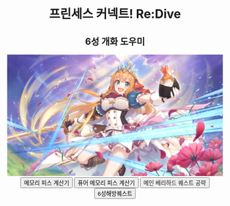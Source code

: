 <!DOCTYPE html>
<html>
    <head>
        <meta charset="utf-8"/>
        <link rel="stylesheet" href="css/styles.css">
        <title>프리코네 6성 개화 도우미</title>
    </head>
    <body>  
        <!--Tittle-->
        <header>
            <!-- Main Tittle -->
            <div id="tittle-text">
                <h1>프린세스 커넥트! Re:Dive</h1>
                <h2>6성 개화 도우미</h2>
            </div>
            <img src="priconne-images/tittle.webp">
            <!-- Navigation -->
            <div id="navigation-bar">
                <button id="navigation-MP-calculator" type="button" onclick="MP_calculator_hide(); location.href='#container-MP-calculator';" >메모리 피스 계산기</button>
                <button id="navigation-pure-MP-calculator" type="button" onclick="pure_MP_calculator_hide(); location.href='#container-pure-MP-calculator';">퓨어 메모리 피스 계산기</button>
                <button id="navigation-main-VH" type="button" onclick="main_VH_hide(); location.href='#container-main-VH';"><a>메인 베리하드 퀘스트 공략</a></button>
                <button id="navigation-six-star" type="button">6성해방퀘스트</button>
            </div>
        </header>
         <!-- main-VH -->
        <section id="container-main-VH" style="display:none">
            <!--Main-VH-Select-Tittle-->
            <div id="main-VH-tittle">
                <!--tittle-->
                <hl>메인 베리하드 퀘스트</hl>
                <!--select-->
                <div class="character-setting">
                    <select id="character-main-VH-list-select" onchange="getVHCharacterView();">
                        <option value="default_character">[캐릭터...]</option>
                        <option value="VH18-1">VH 18-1 | 페코린느</option>
                        <option value="VH18-2">VH 18-2 | 콧코로</option>
                        <option value="VH18-3">VH 18-3 | 캬루</option>
                        <option value="VH19-1">VH 19-1 | 리노</option>
                        <option value="VH19-2">VH 19-2 | 리마</option>
                        <option value="VH19-3">VH 19-3 | 이오</option>
                        <option value="VH20-1">VH 20-1 | 유카리</option>
                    </select>
                    <div id="characer-view">
                        <img id="preset-character-image" src="priconne-images/unit-icon/Placeholder.webp">
                        <label id="preset-character-name-label"></label>
                    </div>
                </div>
            </div>
            <!--Main-VH-Character-Imformation-->
            <div id="main-VH-information">
                <!-- VH 18-1 페코린느 -->
                <div id="main-VH-info-18-1" style="display:none">
                    <div class="info-tips">
                        <h4>출처<a href="https://gamewith.jp/pricone-re/article/show/164575">https://gamewith.jp/pricone-re/article/show/16457</a></h4>
                        <h1 class="title main_title">중요 포인트와 요령</h1>
                        <h2 class="title sub_title">3열을 조심하자</h2>
                        <p>3번째 캐릭터가 표적이 되기 쉽다.3번째의 캐릭터를 회복할 수 있는 편성으로 하거나,도발탱커를 넣어 공격이 날아가지 않게 하자.</p>
                        <h2 class="title sub_title">튼튼한 페코린느</h2>
                        <h3 class="title check_tittle">페코린느 전용장비 스킬 주의</h3>
                        <p>페코린느 섀도우는 전용장비를 장착했을 때의 스킬을 사용한다.페코린느는 회복하면서 흡수장벽을 전개하므로 내구력이 높다는 점을 주의하자.</p>
                        <h3 class="title check_tittle">방어 디버프와 광역 딜을 준비하자</h3>
                        <p>페코린느 섀도우는 회복 스킬이나 방어 버프를 사용한다.방어 디버프나 광역 화력이 높은 딜러가 없으면 다 쓰러뜨리지 못하고 끝날 수 있는 점에 주의하자.</p>
                        <h3 class="title check_tittle">페코린느의 핵심, 런치타임+</h3>
                        <p>페코린느의 핵심은 회복 스킬인 런치 타임.런치타임은 스턴 등 행동 불능 기술로 중단시킬 수 있다.회복/흡수 장벽을 전개시키지 않고 싸울 수 있으므로,페코린느를 쓰러뜨리기 쉬워진다.</p>
                        <h2 class="title sub_title">스컹크 대책 필요</h2>
                        <h3 class="title check_tittle">암흑 상태로 공격 명중률이 떨어진다</h3>
                        <p>스컹크는 암흑 상태를 부여하는 몬스터다. 암흑을 당하면 물리 공격의 명중률이 상당히 낮아지기 때문에, 그렇지 않아도 내구력이 높은 페코린느를 돌파하기 어려워진다.</p>
                        <h3 class="title check_tittle">배치 조절로 피해를 줄이자</h3>
                        <p>파티내의 캐릭터의 배치를 너무 가까이하면, 범위 암흑을 받아 꽤 운요소가 강한 전투가 되어 버린다.암흑의 범위 밖에서 공격할 수 있는 캐릭터를 1, 2개를 편성할 수 있으면, 안정적으로 대미지를 줄 수 있다.</p>
                        <p>신년 유이 한정이지만, 장벽으로 암흑을 막고 무이미 등으로 극딜을 넣는 것도 효과적이다.</p>
                        <h3 class="title check_tittle">스컹크는 2번째 배치이므로 암흑이 걸린다</h3>
                        <p>스컹크의 공격은 miss시키면 암흑에 걸리지 않는다. 18-1vh에서 등장하는 스컹크는 서있는 위치가 2번째이므로 먼저 암흑을 부여하면 공격을 miss시키기 쉬워진다.</p>
                    </div>
                    <div class="info-member">
                        <h1 class="title main_title">클리어 조합</h1>
                        <h2 class="title sub_title">LV70~79</h2>
                        <p>
                            LV70 신년콧코로, 무이미, 네네카(서포트), 신년유이, 수캬루<br>
                            LV72 쥰/3성11R, 안나/3성11R전장, 콧코로/3성10R, 네네카(서포트), 신년유이/3성11R<br>
                            LV74 신년콧코로(서포트), 무이미/3성12R, 마코토/4성11R, 크리스티나/3성12R, 치카<br>
                            LV78 쿠우카/4성11R전장, 네네카/5성11R, 미사토/2성8R, 캬루(서포트)/6성, 루나/3성11R<br>
                            LV78 프린세스페코린느/5성12R, 신년콧코로(서포트), 무이미/4성12R, 크리스티나/4성12R, 네네카/4성12R<br>
                            lV79 프린세스페코린느, 마코토, 크리스티나, 유카리, 프린세스콧코로<br>
                        </p>
                        <h2 class="title sub_title">LV80~89</h2>
                        <p>
                            LV84 쥰, 노조미, 히요리(서포트)/6성, 크리스티나, 유이<br>
                            LV86 노조미, 마코토, 크리스티나, 네네카, 미사토<br>
                            LV86 신년콧코로, 크리스티나, 유카리, 네네카, 리노(서포트)/6성<br>
                        </p>
                        <a href="priconne-images/clear/VH18-1_LV72.jpg" target="_blank"><img src="priconne-images/clear/VH18-1_LV72.jpg" width="300" height="200"></a>
                        <a href="priconne-images/clear/VH18-1_LV74.jpg" target="_blank"><img src="priconne-images/clear/VH18-1_LV74.jpg" width="300" height="200"></a>
                        <a href="priconne-images/clear/VH18-1_LV78.jpg" target="_blank"><img src="priconne-images/clear/VH18-1_LV78.jpg" width="300" height="200"></a>
                        <a href="priconne-images/clear/VH18-1_LV78(1).jpg" target="_blank"><img src="priconne-images/clear/VH18-1_LV78(1).jpg" width="300" height="200"></a>
                        <a href="priconne-images/clear/VH18-1_LV84.jpg" target="_blank"><img src="priconne-images/clear/VH18-1_LV84.jpg" width="300" height="200"></a>
                        <a href="priconne-images/clear/VH18-1_LV86.jpg" target="_blank"><img src="priconne-images/clear/VH18-1_LV86.jpg" width="300" height="200"></a>
                    </div>
                </div>
                <!-- VH 18-2 콧코로 -->
                <div id=main-VH-info-18-2 style="display:none">
                    <div class="info-tips">
                        <h4>출처<a href="https://gamewith.jp/pricone-re/article/show/164579">https://gamewith.jp/pricone-re/article/show/164579</a></h4>
                        <h1 class="title main_title">중요 포인트와 요령</h1>
                        <h2 class="title sub_title">전체회복 캐릭터를 사용하자</h2>
                        <p>2WAVE의 3열 공격이나, 3WAVE의 범위 마법 공격으로 뒤의 캐릭터도 대미지를 받기 쉽다.광역 힐러를 넣어 아군 전체를 회복할 수 있도록 해 두자.</p>
                        <h2 class="title sub_title">강력한 콧코로</h2>
                        <h3 class="title check_tittle">물리 탱커를 고용하자</h3>
                        <p>콧코로의 스킬 「트라이슬러시+」의 화력이 높고, 물리 내구가 높은 탱커가 아니면 계속 견디는 것이 어렵다. 미야코(푸딩)등을 선두로 하고, 탱커가 쓰러지지 않도록 하자.</p>
                        <h3 class="title check_tittle">강력한 콧코로 UB</h3>
                        <p>콧코로 UB에 의한 전체 버프량이 높고, 주변 몬스터가 주는 피해가 꽤 높아진다.가능한 한 적수를 빠르게 줄일 수 있도록, 방어 디버프를 유지하거나 단체 화력이 높은 캐릭터를 넣자.</p>
                        <p>특히 구름형 몬스터 '엘더 클라우드'의 범위 마법공격이 아파진다.서포트 캐릭터로는 전체 회복+마방 버프 부여가 가능한 린 등을 추천한다.</p>
                        <h3 class="title check_tittle">콧코로를 먼저 처치하는 방법도 존재한다</h3>
                        <p>콧코로는 노조미의 스턴스킬 타이밍에 「트라이슬러시+」로 앞으로 이동해 온다.이때 스턴이 적중하면 콧코로를 맨 앞줄에 앉히는 것이 가능하다.콧코로가 UB를 여러번 사용하기 전에 먼저 쓰러뜨려 버리자.</p>
                        <p>다만 타이밍이 어긋날 수 있으므로, 콧코로를 기절시킬 때까지 노조미의 UB는 사용하지 않는 것이 좋다.</p>
                    </div>
                    <div class="info-member">
                        <h1 class="title main_title">클리어 조합</h1>
                        <h2 class="title sub_title">LV70~79</h2>
                        <p>
                            LV69 히요리(서포트)/6성, 유카리, 프린세스콧코로, 유이, 유키<br>
                            LV70 신년콧코로, 수영복사렌, 리노(서포트)/6성, 신년유이, 마호<br>
                            LV74 콧코로(서포트)/6성, 네네카, 마법소녀카스미, 신년유이, 루나<br>
                        </p>
                        <h2 class="title sub_title">LV80~89</h2>
                        <p>
                            LV80 미야코, 네네카, 리노(서포트)/6성, 미사토, 유이<br>
                            LV83 미야코, 노조미, 유카리, 네네카(서포트)/6성, 유이<br>
                            LV83 신년콧코로(서포트), 앤, 네네카, 카스미, 유이<br>
                        </p>
                        <a href="priconne-images/clear/VH18-2_LV69.jpg" target="_blank"><img src="priconne-images/clear/VH18-2_LV69.jpg" width="300" height="200"></a>
                        <a href="priconne-images/clear/VH18-2_LV70.jpg" target="_blank"><img src="priconne-images/clear/VH18-2_LV70.jpg" width="300" height="200"></a>
                        <a href="priconne-images/clear/VH18-2_LV74.jpg" target="_blank"><img src="priconne-images/clear/VH18-2_LV74.jpg" width="300" height="200"></a>
                        <a href="priconne-images/clear/VH18-2_LV80.jpg" target="_blank"><img src="priconne-images/clear/VH18-2_LV80.jpg" width="300" height="200"></a>
                        <a href="priconne-images/clear/VH18-2_LV83(1).jpg" target="_blank"><img src="priconne-images/clear/VH18-2_LV83(1).jpg" width="300" height="200"></a>
                        <a href="priconne-images/clear/VH18-2_LV83.jpg" target="_blank"><img src="priconne-images/clear/VH18-2_LV83.jpg" width="300" height="200"></a>
                    </div>
                </div>
                <!-- VH 18-3 캬루 -->
                <div id=main-VH-info-18-3 style="display:none">
                    <div class="info-tips">
                        <h4>출처<a href="https://gamewith.jp/pricone-re/article/show/164584">https://gamewith.jp/pricone-re/article/show/164584</a></h4>
                        <h1 class="title main_title">중요 포인트와 요령</h1>
                        <h2 class="title sub_title">마법 딜러 공략 추천</h2>
                        <p>전열 캐릭터를 넣은 물리 편성은 캬루의 마방 디버프를 받은 상태에서 캬루의 UB를 받고 쓰러지는 경우가 있다.전열 탱커+후열 마법 딜러와 같이 디버프를 받지 않는 편성으로 짤 수 있으면 좋다.</p>
                        <h2 class="title sub_title">캬루의 디버프와 UB 대책</h2>
                        <h3 class="title check_tittle">전체 회복 힐러를 사용하자</h3>
                        <p>캬루의 UB는 상당한 데미지를 입힌다.회복 없이는 캬루의 UB를 견딜 수 없기때문에, 미사토와 같은 힐러을 넣어 딜러가 쓰러지지 않고 싸울 수 있도록 하자.</p>
                        <h3 class="title check_tittle">물리 딜러는 마법방어 버프가 필요하다</h3>
                        <p>마법 딜러를 구성하는 것이 어려운 경우에는 전용 장비가 있는 린을 편성하는 것이 좋다.린의 버프 범위내에서 싸울 수 있는 딜러를 편성하면 쓰러지지 않고 싸우기 쉬워진다.</p>
                    </div>
                    <div class="info-member">
                        <h1 class="title main_title">클리어 조합</h1>
                        <h2 class="title sub_title">LV70~79</h2>
                        <p>
                            LV70 유카리(서포트)/6성, 네네카, 신년유이, 수영복캬루, 마호<br>
                            LV75 쿠우카, 안나, 네네카(서포트), 미사토, 신년유이<br>
                            LV77 유카리(서포트)/6성, 네네카, 마법소녀카스미, 신년유이, 루나<br>
                        </p>
                        <h2 class="title sub_title">LV80~89</h2>
                        <p>
                            LV82 유카리(서포트)/6성, 네네카, 카스미, 미사토, 유니<br>
                            LV83 미야코, 쿠우카, 유카리, 네네카(서포트), 신년유이<br>
                            LV90 신년콧코로, 노조미, 무이미, 유카리(서포트)/6성, 네네카<br>
                        </p>
                        <a href="priconne-images/clear/VH18-3_LV70.jpg" target="_blank"><img src="priconne-images/clear/VH18-3_LV70.jpg" width="300" height="200"></a>
                        <a href="priconne-images/clear/VH18-3_LV75.jpg" target="_blank"><img src="priconne-images/clear/VH18-3_LV75.jpg" width="300" height="200"></a>
                        <a href="priconne-images/clear/VH18-3_LV77.jpg" target="_blank"><img src="priconne-images/clear/VH18-3_LV77.jpg" width="300" height="200"></a>
                        <a href="priconne-images/clear/VH18-3_LV82.jpg" target="_blank"><img src="priconne-images/clear/VH18-3_LV82.jpg" width="300" height="200"></a>
                        <a href="priconne-images/clear/VH18-3_LV83.jpg" target="_blank"><img src="priconne-images/clear/VH18-3_LV83.jpg" width="300" height="200"></a>
                        <a href="priconne-images/clear/VH18-3_LV90.jpg" target="_blank"><img src="priconne-images/clear/VH18-3_LV90.jpg" width="300" height="200"></a>
                    </div>
                </div>
                <!-- VH 19-1 리노 -->
                <div id=main-VH-info-19-1 style="display:none">
                    <div class="info-tips">
                        <h4>출처<a href="https://gamewith.jp/pricone-re/article/show/170585">https://gamewith.jp/pricone-re/article/show/170585</a></h4>
                        <h1 class="title main_title">중요 포인트와 요령</h1>
                        <h2 class="title sub_title">광역 UB에 대비하자</h2>
                        <p>리노의 범위 UB로 파티 전체가 손상을 받기 쉽다. 전체 회복이 가능한 힐러을 편성하자. 힐러를 여럿 사용하면 회복 공급이 늦지 않는다.</p>
                        <h2 class="title sub_title">원펀이 되는 경우, 물리 방어 버프를 넣자</h2>
                        <p>레벨이나 장비의 사정으로 리노 UB에 원펀되는 경우에는 방어 버프를 가진 캐릭터를 추가하자. 물리 방어력을 늘리면 리노 UB를 견디기 쉬워진다</p>
                    </div>
                    <div class="info-member">
                        <h1 class="title main_title">클리어 조합</h1>
                        <h2 class="title sub_title">LV70~79</h2>
                        <p>
                            LV69 미야코, 프린세스콧코로, 하츠네(서포트)/6성, 유이, 유키<br>
                            LV70 유키라(서포트)/6성, 네네카, 신년유이, 수영복캬루, 마호<br>
                            LV76 신년콧코로, 콧코로, 네네카(서포트), 신년유이, 유이<br>
                        </p>
                        <h2 class="title sub_title">LV80~89</h2>
                        <p>
                            LV85 리마(서포트)/6성, 쿠우카, 무이미, 네네카, 신년유이<br>
                            LV88 미야코, 프린세스페코린느, 수영복사렌, 하츠네(서포트)/6성, 마호<br>
                            LV90 신년콧코로, 노조미, 무이미, 유카리(서포트)/6성, 네네카<br>
                        </p>
                        <a href="priconne-images/clear/VH19-1_LV69.jpg" target="_blank"><img src="priconne-images/clear/VH19-1_LV69.jpg" width="300" height="200"></a>
                        <a href="priconne-images/clear/VH19-1_LV70.jpg" target="_blank"><img src="priconne-images/clear/VH19-1_LV70.jpg" width="300" height="200"></a>
                        <a href="priconne-images/clear/VH19-1_LV76.jpg" target="_blank"><img src="priconne-images/clear/VH19-1_LV76.jpg" width="300" height="200"></a>
                        <a href="priconne-images/clear/VH19-1_LV85.jpg" target="_blank"><img src="priconne-images/clear/VH19-1_LV85.jpg" width="300" height="200"></a>
                        <a href="priconne-images/clear/VH19-1_LV88.jpg" target="_blank"><img src="priconne-images/clear/VH19-1_LV88.jpg" width="300" height="200"></a>
                        <a href="priconne-images/clear/VH19-1_LV90.jpg" target="_blank"><img src="priconne-images/clear/VH19-1_LV90.jpg" width="300" height="200"></a>
                    </div>
                </div>
                <!-- VH 19-2 리마 -->
                <div id=main-VH-info-19-2 style="display:none">
                    <div class="info-tips">
                        <h4>출처<a href="https://gamewith.jp/pricone-re/article/show/174554">https://gamewith.jp/pricone-re/article/show/174554</a></h4>
                        <h1 class="title main_title">중요 포인트와 요령</h1>
                        <h2 class="title sub_title">마지막 열 공격 주의</h2>
                        <p>wave3에는 원거리 공격이 여럿 구성되어 있으며, 마지막 열 캐릭터에게 가해지는 대미지가 높다. 마지막 열에 내구성이 높은 캐릭터를 편성하면서 도발 탱커를 사용하여 대미지를 분산시키자.</p>
                        <h2 class="title sub_title">마법 딜러가 대미지를 입히기 쉽다</h2>
                        <p>리마는 물리 방어력이 높고, 물리 내구를 높이는 기술과 UB을 가진 캐릭터이다. 물리딜 보다 마법딜이 대미지를 입히기 쉽기 때문에 마법 딜러 파티를 추천한다.</p>
                    </div>
                </div>
                <!-- VH 19-3 이오 -->
                <div id=main-VH-info-19-3 style="display:none">
                    <div class="info-tips">
                        <h4>출처<a href="https://gamewith.jp/pricone-re/article/show/178751">https://gamewith.jp/pricone-re/article/show/178751</a></h4>
                        <h1 class="title main_title">중요 포인트와 요령</h1>
                        <h2 class="title sub_title">이오 섀도우에 대한 대책을 세우자</h2>
                        <h3 class="title check_tittle">유혹의 피해를 줄이자</h3>
                        <p>19-3vh에서는 화력이 높은 적이 없다. 유혹으로 인한 사고가 캐릭터가 죽는 요인이 된다.유혹을 대비하면서 정면으로 돌파해 나가는 형태가 클리어하기 좋다.</p>
                        <h2 class="title sub_title">유혹 대책 방법</h2>
                        <h3 class="title check_tittle">유혹 대책 1:도발꾼 쌓기</h3>
                        <p>도발 캐릭터를 편성함으로써, 유혹시의 공격을 도발중의 캐릭터로 유도할 수 있다.딜러끼리 서로 때리면 치명타 등으로 쓰러지는 경우가 있으므로 도발 캐릭터를 사용하여 위험을 줄이자.</p>
                        <h3 class="title check_tittle">유혹 대책 2: 대열 조정</h3>
                        <p>유혹은 가까운 캐릭터끼리 서로 공격하므로 딜러를 나란히 배치하지 않으면 쉽게 쓰러지지 않는다.도발을 사용하는 것으로 충분할지도 모르지만, 보험을 들고 싶다면 해 두는 게 좋다.</p>
                        <h3 class="title check_tittle">유혹 대책 3: 방어 버프 쌓기</h3>
                        <p>파티의 딜러에 맞춘 방어 버프 캐릭터를 편성하여 아군간의 피해를 줄일 수있다. 네네카을 넣을 때는 마법 방어 버프 캐릭터를 편성 해두면 견디기 쉽다.</p>
                        <h3 class="title check_tittle">유혹 대책 4 : 보호막으로 방지</h3>
                        <p>이오의 유혹은 마법장벽으로 막으면 부여되지 않으므로 장벽을 편성할 수도 있다. 다만 이전에 장막이 깨질 수 있으므로 이오 UB 앞에서 장벽을 전개할 필요가 있다.</p>
                    </div>
                </div>
                <!-- VH 20-1 유카리 -->
                <div id=main-VH-info-20-1 style="display:none">
                    <div class="info-tips">
                        <h4>출처<a href="https://gamewith.jp/pricone-re/article/show/182152">https://gamewith.jp/pricone-re/article/show/182152</a></h4>
                        <h1 class="title main_title">중요 포인트와 요령</h1>
                        <h2 class="title sub_title">범위 암흑에 대처하자</h2>
                        <h3 class="title check_tittle">마법 딜러는 암흑에 당하지 않고 싸울 수 있다.</h3>
                        <p>20-1vh에서는 회피율이 높은 리틀 고블린이나 범위 암흑을 부여하는 스팅크 스컹크가 많이 등장한다.마법이라면 암흑을 신경 쓰지 않고 싸울 수 있기 때문에 마법 딜러를 추천한다.</p>
                        <h3 class="title check_tittle">물리딜 조합은 배치를 분산시키자</h3>
                        <p>유카리는 마법방어 버프나 배리어를 부여하므로, 물리공격이 피해의 성능 자체는 좋다. 물리딜 조합으로 도전하는 경우에는, 범위 어둠을 받는 캐릭터를 줄일 수 있도록 딜러를 분산하여 배치하자.</p>
                    </div>
                </div>
            </div>
        </section>
         <!-- memory-piece-calculator -->
         <section id="container-MP-calculator" style="display:none">
            <h1>6성 캐릭터 메모리 피스 계산기</h1>
            <div class="character-setting">
                <select id="character-list-select" onchange="getCharacterView();">
                    <option value="default_character">[캐릭터...]</option>
                    <option value="VH18-1">페코린느</option>
                    <option value="VH18-2">콧코로</option>
                    <option value="VH18-3">캬루</option>
                    <option value="VH19-1">리노</option>
                    <option value="VH19-2">리마</option>
                    <option value="VH19-3">이오</option>
                    <option value="VH20-1">유카리</option>
                </select>
                <div id="characer-view">
                    <img id="preset-character-image" src="priconne-images/unit-icon/Placeholder.webp">
                    <label id="preset-character-name-label"></label>
                </div>
            </div>
            <input type='number' id="">ㄱ</input>
            <input type='number' id="">ㄴ</input>
            <input type='number' id="">ㄷ</input>
        </section>
        <!-- pure-memory-piece-calculator -->
        <section id="container-pure-MP-calculator" style="display:none">
            <h1>6성 캐릭터 퓨어 메모리 피스 계산기</h1>
            <div class="character-setting">
                <select id="character-list-select" onchange="getCharacterView();">
                    <option value="default_character">[캐릭터...]</option>
                    <option value="VH18-1">페코린느</option>
                    <option value="VH18-2">콧코로</option>
                    <option value="VH18-3">캬루</option>
                    <option value="VH19-1">리노</option>
                    <option value="VH19-2">리마</option>
                    <option value="VH19-3">이오</option>
                    <option value="VH20-1">유카리</option>
                </select>
                <div id="characer-view">
                    <img id="preset-character-image" src="priconne-images/unit-icon/Placeholder.webp">
                    <label id="preset-character-name-label"></label>
                </div>
            </div>
            <input type='number' id="">ㄱ</input>
            <input type='number' id="">ㄴ</input>
            <input type='number' id="">ㄷ</input>
        </section>
        <!-- Script -->
        <script src="js/scripts.js"></script>
    </body>
</html>

